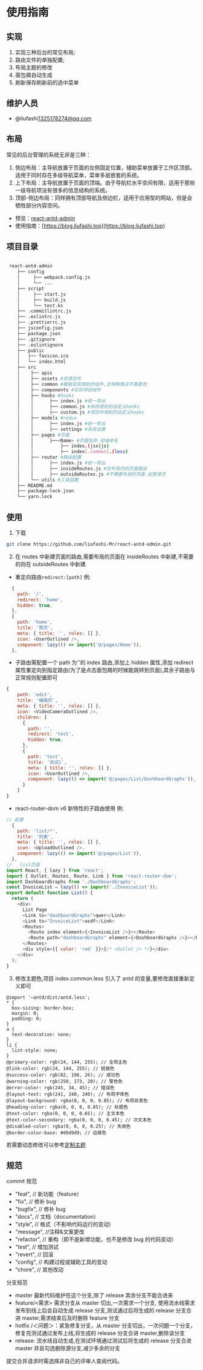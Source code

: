 # 使用指南

## 实现

1. 实现三种后台的常见布局;
2. 路由文件的单独配置;
3. 布局主题的修改
4. 面包屑自动生成
5. 刷新保存刷新前的选中菜单

## 维护人员

- @liufashi<1325178274@qq.com>

## 布局

常见的后台管理的系统无非是三种：

1. 侧边布局：主导航放置于页面的左侧固定位置，辅助菜单放置于工作区顶部。适用于同时存在多级导航菜单，菜单多层嵌套的系统。
2. 上下布局：主导航放置于页面的顶端。由于导航栏水平空间有限，适用于那些一级导航项没有很多的信息结构的系统。
3. 顶部-侧边布局：同样拥有顶部导航及侧边栏，适用于应用型的网站，但是会牺牲部分内容空间。

- 预览：[react-antd-admin](https://admin.template.liufashi.top)
- 使用指南：[https://blog.liufashi.top](https://blog.liufashi.top)

## 项目目录

```bash

 react-antd-admin
    ├── config
    │     ├── webpack.config.js
    │     └── ...
    ├── script
    │     ├── start.js
    │     ├── build.js
    │     └── test.ks
    ├── .commitlintrc.js
    ├── .eslintrc.js
    ├── .prettierrc.js
    ├── jsconfig.json
    ├── package.json
    ├── .gitignore
    ├── .eslintignore
    ├── public
    │   ├── favicon.ico
    │   └── index.html
    ├── src
    │    ├── apis
    │    ├── assets #资源文件
    │    ├── common #模板实现用到的组件,无特殊情况不需更改
    │    ├── components #实际项目组件
    │    ├── hooks #hooks
    │    │      ├── index.js #统一导出
    │    │      ├── common.js #系统用到的自定义hooks
    │    │      ├── custom.js #项目中用到的自定义hooks
    │    ├── models #redux
    │    │      ├── index.js #统一导出
    │    │      ├── settings #系统设置
    │    ├── pages #页面
    │    │      ├──<Name> #页面名称 驼峰命名
    │    │          ├── index.(jsx|js)
    │    │          ├── index[.common].(less)
    │    ├── router #路由配置
    │    │      ├── index.js #统一导出
    │    │      ├── insideRoutes.js #在布局内的页面路由
    │    │      ├── outsideRoutes.js #不需要布局的页面 如登录页
    │    └── utils #工具函数
    ├── README.md
    ├── package-lock.json
    └── yarn.lock
```

## 使用

1. 下载

```bash
git clone https://github.com/liufashi-Mr/react-antd-admin.git
```

2. 在 routes 中新建页面的路由,需要布局的页面在 insideRoutes 中新建,不需要的则在 outsideRoutes 中新建.

- 重定向路由`redirect:[path]` 例:

```js
  {
    path: '/',
    redirect: 'home',
    hidden: true,
  },
  {
    path: 'home',
    title: '首页',
    meta: { title: '', roles: [] },
    icon: <UserOutlined />,
    component: lazy(() => import('@/pages/Home')),
  },
```

- 子路由需配置一个 path 为''的 index 路由,添加上 hidden 属性,添加 redirect 属性重定向到指定路由(为了是点击面包屑的时候能跳转到页面),其余子路由与正常规则配置即可

```js
{
    path: 'edit',
    title: '编辑页',
    meta: { title: '', roles: [] },
    icon: <VideoCameraOutlined />,
    children: [
      {
        path: '',
        redirect: 'test',
        hidden: true,
      },
      {
        path: 'test',
        title: '测试1',
        meta: { title: '', roles: [] },
        icon: <UserOutlined />,
        component: lazy(() => import('@/pages/List/DashboardGraphs')),
      }
    ]
}
```

- react-router-dom v6 新特性的子路由使用 例:

```js
// 配置
  {
    path: 'list/*',
    title: '列表',
    meta: { title: '', roles: [] },
    icon: <UploadOutlined />,
    component: lazy(() => import('@/pages/List')),
  },
//   list页面
import React, { lazy } from 'react';
import { Outlet, Routes, Route, Link } from 'react-router-dom';
import DashboardGraphs from './DashboardGraphs';
const InvoiceList = lazy(() => import('./InvoiceList'));
export default function List() {
  return (
    <div>
      List Page
      <Link to="dashboardGraphs">qwer</Link>
      <Link to="InvoiceList">asdf</Link>
      <Routes>
        <Route index element={<InvoiceList />}></Route>
        <Route path="dashboardGraphs" element={<DashboardGraphs />}></Route>
      </Routes>
      <div style={{ color: 'red' }}>{/* <Outlet /> */}</div>
    </div>
  );
}
```

3. 修改主题色,项目 index.common.less 引入了 antd 的变量,要修改直接重新定义即可

```less
@import '~antd/dist/antd.less';
* {
  box-sizing: border-box;
  margin: 0;
  padding: 0;
}
a {
  text-decoration: none;
}
li {
  list-style: none;
}
@primary-color: rgb(24, 144, 255); // 全局主色
@link-color: rgb(24, 144, 255); // 链接色
@success-color: rgb(82, 196, 26); // 成功色
@warning-color: rgb(250, 173, 20); // 警告色
@error-color: rgb(245, 34, 45); // 错误色
@layout-text: rgb(241, 240, 240); // 布局字体色
@layout-background: rgba(0, 0, 0, 0.85); // 布局背景色
@heading-color: rgba(0, 0, 0, 0.85); // 标题色
@text-color: rgba(0, 0, 0, 0.65); // 主文本色
@text-color-secondary: rgba(0, 0, 0, 0.45); // 次文本色
@disabled-color: rgba(0, 0, 0, 0.25); // 失效色
@border-color-base: #d9d9d9; // 边框色
```

若需要动态修改可以参考[定制主题](https://ant.design/docs/react/customize-theme-variable-cn)

## 规范

commit 规范

- "feat", // 新功能（feature）
- "fix", // 修补 bug
- "bugfix", // 修补 bug
- "docs", // 文档（documentation）
- "style", // 格式（不影响代码运行的变动）
- "message", //注释&文案更改
- "refactor", // 重构（即不是新增功能，也不是修改 bug 的代码变动）
- "test", // 增加测试
- "revert", // 回滚
- "config", // 构建过程或辅助工具的变动
- "chore", // 其他改动

分支规范

- master 最新代码维护在这个分支,除了 release 其余分支不能合进来
- feature/<需求> 需求分支从 master 切出,一次需求一个分支, 使用流水线需求发布到线上后会自动生成 release 分支,测试通过后将生成的 release 分支合进 master,需求结束后及时删除 feature 分支
- hotfix /＜问题＞：紧急修复分支，从 master 分支切出，一次问题一个分支，修复完测试通过发布上线,将生成的 release 分支合进 master,删除该分支
- release: 流水线自动生成,在测试环境通过测试后将生成的 release 分支合进 master 并且勾选删除源分支,减少多余的分支

提交合并请求时需选择非自己的评审人查阅代码。
